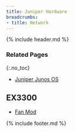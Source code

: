 ```yaml
---
title: Juniper Hardware
breadcrumbs:
- title: Network
---
```

{% include header.md %}

### Related Pages
{:.no_toc}

- [Juniper Junos OS](/config/network/juniper-junos/)

## EX3300

- [Fan Mod](/guides/network/juniper-ex3300-fanmod/)

{% include footer.md %}
